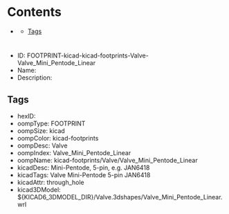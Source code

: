 



Contents
========

* [](#)
	* [Tags](#tags)

# 

- ID: FOOTPRINT-kicad-kicad-footprints-Valve-Valve_Mini_Pentode_Linear
- Name: 
- Description: 

## Tags

- hexID: 
- oompType: FOOTPRINT
- oompSize: kicad
- oompColor: kicad-footprints
- oompDesc: Valve
- oompIndex: Valve_Mini_Pentode_Linear
- oompName: kicad-footprints/Valve/Valve_Mini_Pentode_Linear
- kicadDesc: Mini-Pentode, 5-pin, e.g. JAN6418
- kicadTags: Valve Mini-Pentode 5-pin JAN6418
- kicadAttr: through_hole
- kicad3DModel: ${KICAD6_3DMODEL_DIR}/Valve.3dshapes/Valve_Mini_Pentode_Linear.wrl
